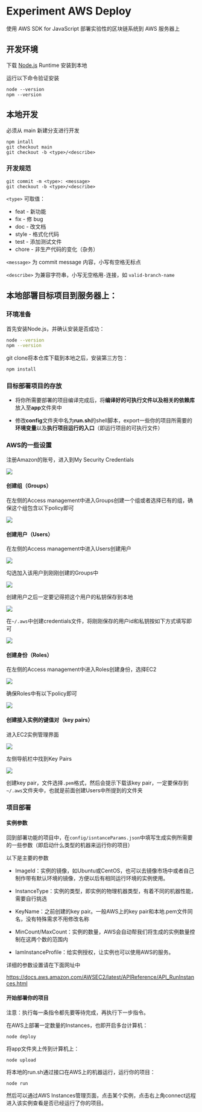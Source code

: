 # Experiment AWS Deploy

使用 AWS SDK for JavaScript 部署实验性的区块链系统到 AWS 服务器上

## 开发环境

下载 [Node.js](https://nodejs.org) Runtime 安装到本地

运行以下命令验证安装

```shell
node --version
npm --version
```

## 本地开发

必须从 main 新建分支进行开发

```shell
npm intall
git checkout main
git checkout -b <type>/<describe>
```

### 开发规范

```shell
git commit -m <type>: <message>
git checkout -b <type>/<describe>
```

`<type>` 可取值：

- feat - 新功能
- fix - 修 bug
- doc - 改文档
- style - 格式化代码
- test - 添加测试文件
- chore - 非生产代码的变化（杂务）

`<message>` 为 commit message 内容，小写有空格无标点

`<describe>` 为兼容字符串，小写无空格用`-`连接，如 `valid-branch-name`

## 本地部署目标项目到服务器上：

### 环境准备

首先安装Node.js，并确认安装是否成功：

```bash
node --version
npm --version
```

git clone将本仓库下载到本地之后，安装第三方包：
```bash
npm install	
```

### 目标部署项目的存放

- 将你所需要部署的项目编译完成后，将**编译好的可执行文件以及相关的依赖库**放入至**app**文件夹中

- 修改**config**文件夹中名为**run.sh**的shell脚本，export一些你的项目所需要的**环境变量**以及**执行项目运行的入口**（即运行项目的可执行文件）

### AWS的一些设置

注册Amazon的账号，进入到My Security Credentials

![](https://raw.githubusercontent.com/Amoukk/aws/master/1.png?token=ANFD2RN7ZRHTRY5LDVK6YM3ALKRYW)

#### 创建组（Groups）

在左侧的Access management中进入Groups创建一个组或者选择已有的组，确保这个组包含以下policy即可

![](https://raw.githubusercontent.com/Amoukk/aws/master/3.png?token=ANFD2RNBCZEFCQSCIAR6DSTALKUT2)



#### 创建用户（Users）

在左侧的Access management中进入Users创建用户

![](https://raw.githubusercontent.com/Amoukk/aws/master/4.png?token=ANFD2RMRIV52NKCSKBUYKPLALKVEO)

勾选加入该用户到刚刚创建的Groups中

![](https://raw.githubusercontent.com/Amoukk/aws/master/5.png?token=ANFD2RKICLFW4KPYZNXMXV3ALKVIK)

创建用户之后一定要记得把这个用户的私钥保存到本地

![](https://raw.githubusercontent.com/Amoukk/aws/master/6.png?token=ANFD2ROYPV6X6WVKC4KOOHLALKVMA)

在`~/.aws`中创建credentials文件，将刚刚保存的用户id和私钥按如下方式填写即可

![](https://raw.githubusercontent.com/Amoukk/aws/master/9.png?token=ANFD2RJTPL4L5UTKRCGDGHLALKY5Y)

#### 创建身份（Roles）

在左侧的Access management中进入Roles创建身份，选择EC2

![](https://raw.githubusercontent.com/Amoukk/aws/master/8.png?token=ANFD2ROCHEI62HDT6CAQV6DALKWZE)

确保Roles中有以下policy即可

![](https://raw.githubusercontent.com/Amoukk/aws/master/7.png?token=ANFD2RK6EUG7H2GCV4GUURLALKWPI)

#### 创建接入实例的键值对（key pairs）

进入EC2实例管理界面

![](https://raw.githubusercontent.com/Amoukk/aws/master/10.png?token=ANFD2RLLJLPXHMDYBHH3NVLALK2YI)

左侧导航栏中找到Key Pairs

![](https://raw.githubusercontent.com/Amoukk/aws/master/11.png?token=ANFD2RLYCCNUVT33KL3V4MLALK27W)

创建key pair，文件选择`.pem`格式，然后会提示下载该key pair，一定要保存到`~/.aws`文件夹中，也就是前面创建Users中所提到的文件夹

### 项目部署

#### 实例参数

回到部署功能的项目中，在`config/isntanceParams.json`中填写生成实例所需要的一些参数（即启动什么类型的机器来运行你的项目）

以下是主要的参数

- ImageId：实例的镜像，如Ubuntu或CentOS，也可以去镜像市场中或者自己制作带有默认环境的镜像，方便以后有相同运行环境的实例使用。
- InstanceType：实例的类型，即实例的物理机器类型，有着不同的机器性能，需要自行挑选

- KeyName：之前创建的key pair。一般AWS上的key pair和本地.pem文件同名，没有特殊需求不用修改名称
- MinCount/MaxCount：实例的数量，AWS会自动帮我们将生成的实例数量控制在这两个数的范围内
- IamInstanceProfile：给实例授权，让实例也可以使用AWS的服务。

详细的参数设置请在下面网址中

https://docs.aws.amazon.com/AWSEC2/latest/APIReference/API_RunInstances.html

#### 开始部署你的项目

注意：执行每一条指令都先要等待完成，再执行下一步指令。

在AWS上部署一定数量的Instances，也即开启多台计算机：

```shell
node deploy
```

将app文件夹上传到计算机上：

```shell
node upload
```

将本地的run.sh通过接口在AWS上的机器运行，运行你的项目：

```shell
node run
```

然后可以通过AWS Instances管理页面，点击某个实例，点击右上角connect远程进入该实例查看是否已经运行了你的项目。

